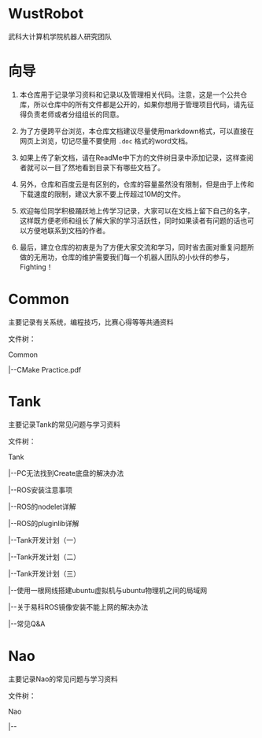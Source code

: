 # WustRobot

武科大计算机学院机器人研究团队

# 向导

1. 本仓库用于记录学习资料和记录以及管理相关代码。注意，这是一个公共仓库，所以仓库中的所有文件都是公开的，如果你想用于管理项目代码，请先征得负责老师或者分组组长的同意。

2. 为了方便跨平台浏览，本仓库文档建议尽量使用markdown格式，可以直接在网页上浏览，切记尽量不要使用 `.doc` 格式的word文档。

3. 如果上传了新文档，请在ReadMe中下方的文件树目录中添加记录，这样查阅者就可以一目了然地看到目录下有哪些文档了。

4. 另外，仓库和百度云是有区别的，仓库的容量虽然没有限制，但是由于上传和下载速度的限制，建议大家不要上传超过10M的文件。

5. 欢迎每位同学积极踊跃地上传学习记录，大家可以在文档上留下自己的名字，这样既方便老师和组长了解大家的学习活跃性，同时如果读者有问题的话也可以方便地联系到文档的作者。

6. 最后，建立仓库的初衷是为了方便大家交流和学习，同时省去面对重复问题所做的无用功，仓库的维护需要我们每一个机器人团队的小伙伴的参与，Fighting！

# Common

主要记录有关系统，编程技巧，比赛心得等等共通资料

文件树：

Common

|--CMake Practice.pdf

# Tank

主要记录Tank的常见问题与学习资料

文件树：

Tank

|--PC无法找到Create底盘的解决办法

|--ROS安装注意事项

|--ROS的nodelet详解

|--ROS的pluginlib详解

|--Tank开发计划（一）

|--Tank开发计划（二）

|--Tank开发计划（三）

|--使用一根网线搭建ubuntu虚拟机与ubuntu物理机之间的局域网

|--关于易科ROS镜像安装不能上网的解决办法

|--常见Q&A

# Nao

主要记录Nao的常见问题与学习资料

文件树：

Nao

|--